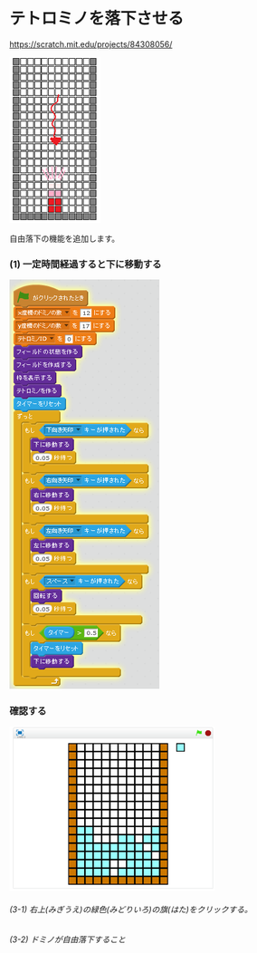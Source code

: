 # テトロミノを落下させる


https://scratch.mit.edu/projects/84308056/

![](board_2.png)

自由落下の機能を追加します。

### (1) 一定時間経過すると下に移動する

![](s_01.png)


### 確認する
![](test.png)

###### (3-1) 右上(みぎうえ)の緑色(みどりいろ)の旗(はた)をクリックする。

###### (3-2) ドミノが自由落下すること
